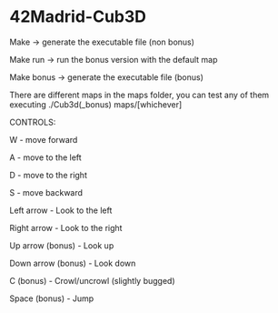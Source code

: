 # 42Madrid-Cub3D
Make -> generate the executable file (non bonus)

Make run -> run the bonus version with the default map

Make bonus -> generate the executable file (bonus)

There are different maps in the maps folder, you can test any of them executing ./Cub3d(_bonus) maps/[whichever]

CONTROLS:

W - move forward

A - move to the left

D - move to the right

S - move backward

Left arrow - Look to the left

Right arrow - Look to the right

Up arrow (bonus) - Look up

Down arrow (bonus) - Look down

C (bonus) - Crowl/uncrowl (slightly bugged)

Space (bonus) - Jump
